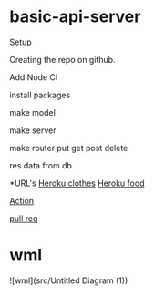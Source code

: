 # basic-api-server
Setup

Creating the repo on github.

Add Node CI

install packages

make model 

make server

make router put get post delete

res data from db

*URL's
[Heroku clothes](https://ayoub-basic-api-server.herokuapp.com/clothes)
[Heroku food](https://ayoub-basic-api-server.herokuapp.com/food)

[Action](https://github.com/ayoubkandah/basic-api-server/actions)

[pull req](https://github.com/ayoubkandah/basic-api-server/pulls?q=is%3Apr+is%3Aclosed)

# wml
![wml](src/Untitled Diagram (1))
